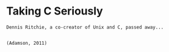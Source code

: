 # Taking C Seriously

```
Dennis Ritchie, a co-creator of Unix and C, passed away...


(Adamson, 2011)
```
